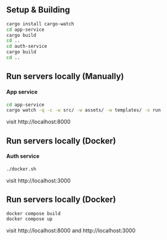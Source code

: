 ## Setup & Building
```bash
cargo install cargo-watch
cd app-service
cargo build
cd ..
cd auth-service
cargo build
cd ..
```

## Run servers locally (Manually)
#### App service
```bash
cd app-service
cargo watch -q -c -w src/ -w assets/ -w templates/ -x run
```

visit http://localhost:8000

## Run servers locally (Docker)
#### Auth service

```bash
./docker.sh
```

visit http://localhost:3000

## Run servers locally (Docker)
```bash
docker compose build
docker compose up
```

visit http://localhost:8000 and http://localhost:3000